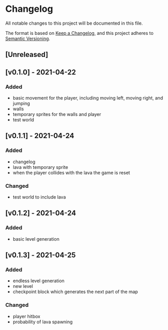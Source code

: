 # Changelog
All notable changes to this project will be documented in this file.

The format is based on [Keep a Changelog](https://keepachangelog.com/en/1.0.0/),
and this project adheres to [Semantic Versioning](https://semver.org/spec/v2.0.0.html).

## [Unreleased]

## [v0.1.0] - 2021-04-22
### Added
 - basic movement for the player, including moving left, moving right, and jumping
 - walls
 - temporary sprites for the walls and player
 - test world

## [v0.1.1] - 2021-04-24
### Added
 - changelog
 - lava with temporary sprite
 - when the player collides with the lava the game is reset

### Changed
 - test world to include lava

## [v0.1.2] - 2021-04-24
### Added
 - basic level generation

## [v0.1.3] - 2021-04-25
### Added
 - endless level generation
 - new level
 - checkpoint block which generates the next part of the map

### Changed
 - player hitbox
 - probability of lava spawning